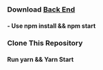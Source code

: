 ### Download [Back End](https://github.com/udacity/reactnd-project-readable-starter)
#### - Use npm install && npm start

### Clone This Repository
#### Run yarn && Yarn Start
